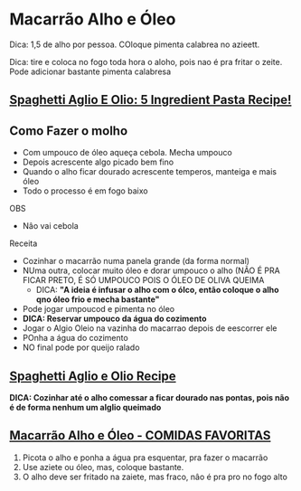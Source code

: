 # Macarrão Alho e Óleo


Dica: 1,5 de alho por pessoa. COloque pimenta calabrea no azieett.

Dica: tire e coloca no fogo toda hora o aloho, pois nao é pra fritar o zeite. Pode adicionar bastante pimenta calabresa
## [Spaghetti Aglio E Olio: 5 Ingredient Pasta Recipe!](https://www.youtube.com/watch?v=mmE63IPiNp4)

## Como Fazer o molho

+ Com umpouco de óleo aqueça cebola. Mecha umpouco
+ Depois acrescente algo picado bem fino
+ Quando o alho ficar dourado acrescente temperos, manteiga e mais óleo
+ Todo o processo é em fogo baixo




OBS
+ Nâo vai cebola

Receita
+ Cozinhar o macarrão numa panela grande (da forma normal)
+ NUma outra, colocar muito óleo e dorar umpouco o alho (NÃO É PRA FICAR PRETO, É SÓ UMPOUCO POIS O ÓLEO DE OLIVA QUEIMA
  - DICA: **"A ideia é infusar o alho com o ólco, então coloque o alho qno óleo frio e mecha bastante"**
+ Pode jogar umpoucod e pimenta no óleo
+ **DICA: Reservar umpouco da água do cozimento**
+ Jogar o Algio Oleio na vazinha  do macarrao depois de eescorrer ele
+ POnha a água do cozimento
+ NO final pode por queijo ralado


## [Spaghetti Aglio e Olio Recipe](https://www.youtube.com/watch?v=UmTqq_o6FSI)

**DICA: Cozinhar até o alho comessar a ficar dourado nas pontas, pois não é de forma nenhum um alglio queimado**

## [Macarrão Alho e Óleo - COMIDAS FAVORITAS](https://www.youtube.com/watch?v=D3EHkOtAKME)

1. Picota o alho e ponha a água pra esquentar, pra fazer o macarrão
2. Use aziete ou óleo, mas, coloque bastante.
3. O alho deve ser fritado na zaiete, mas fraco, nâo é pra pro no fogo alto





